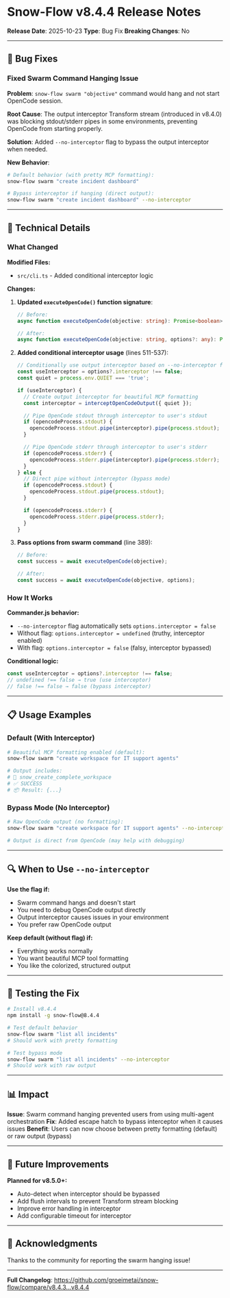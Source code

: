 # Snow-Flow v8.4.4 Release Notes

**Release Date**: 2025-10-23
**Type**: Bug Fix
**Breaking Changes**: No

---

## 🐛 Bug Fixes

### Fixed Swarm Command Hanging Issue

**Problem**: `snow-flow swarm "objective"` command would hang and not start OpenCode session.

**Root Cause**: The output interceptor Transform stream (introduced in v8.4.0) was blocking stdout/stderr pipes in some environments, preventing OpenCode from starting properly.

**Solution**: Added `--no-interceptor` flag to bypass the output interceptor when needed.

**New Behavior**:

```bash
# Default behavior (with pretty MCP formatting):
snow-flow swarm "create incident dashboard"

# Bypass interceptor if hanging (direct output):
snow-flow swarm "create incident dashboard" --no-interceptor
```

---

## 🔧 Technical Details

### What Changed

**Modified Files:**
- `src/cli.ts` - Added conditional interceptor logic

**Changes:**

1. **Updated `executeOpenCode()` function signature**:
   ```typescript
   // Before:
   async function executeOpenCode(objective: string): Promise<boolean>

   // After:
   async function executeOpenCode(objective: string, options?: any): Promise<boolean>
   ```

2. **Added conditional interceptor usage** (lines 511-537):
   ```typescript
   // Conditionally use output interceptor based on --no-interceptor flag
   const useInterceptor = options?.interceptor !== false;
   const quiet = process.env.QUIET === 'true';

   if (useInterceptor) {
     // Create output interceptor for beautiful MCP formatting
     const interceptor = interceptOpenCodeOutput({ quiet });

     // Pipe OpenCode stdout through interceptor to user's stdout
     if (opencodeProcess.stdout) {
       opencodeProcess.stdout.pipe(interceptor).pipe(process.stdout);
     }

     // Pipe OpenCode stderr through interceptor to user's stderr
     if (opencodeProcess.stderr) {
       opencodeProcess.stderr.pipe(interceptor).pipe(process.stderr);
     }
   } else {
     // Direct pipe without interceptor (bypass mode)
     if (opencodeProcess.stdout) {
       opencodeProcess.stdout.pipe(process.stdout);
     }

     if (opencodeProcess.stderr) {
       opencodeProcess.stderr.pipe(process.stderr);
     }
   }
   ```

3. **Pass options from swarm command** (line 389):
   ```typescript
   // Before:
   const success = await executeOpenCode(objective);

   // After:
   const success = await executeOpenCode(objective, options);
   ```

### How It Works

**Commander.js behavior:**
- `--no-interceptor` flag automatically sets `options.interceptor = false`
- Without flag: `options.interceptor = undefined` (truthy, interceptor enabled)
- With flag: `options.interceptor = false` (falsy, interceptor bypassed)

**Conditional logic:**
```typescript
const useInterceptor = options?.interceptor !== false;
// undefined !== false → true (use interceptor)
// false !== false → false (bypass interceptor)
```

---

## 📋 Usage Examples

### Default (With Interceptor)
```bash
# Beautiful MCP formatting enabled (default):
snow-flow swarm "create workspace for IT support agents"

# Output includes:
# 🔧 snow_create_complete_workspace
# ✅ SUCCESS
# 📦 Result: {...}
```

### Bypass Mode (No Interceptor)
```bash
# Raw OpenCode output (no formatting):
snow-flow swarm "create workspace for IT support agents" --no-interceptor

# Output is direct from OpenCode (may help with debugging)
```

---

## 🔍 When to Use `--no-interceptor`

**Use the flag if:**
- Swarm command hangs and doesn't start
- You need to debug OpenCode output directly
- Output interceptor causes issues in your environment
- You prefer raw OpenCode output

**Keep default (without flag) if:**
- Everything works normally
- You want beautiful MCP tool formatting
- You like the colorized, structured output

---

## 🎯 Testing the Fix

```bash
# Install v8.4.4
npm install -g snow-flow@8.4.4

# Test default behavior
snow-flow swarm "list all incidents"
# Should work with pretty formatting

# Test bypass mode
snow-flow swarm "list all incidents" --no-interceptor
# Should work with raw output
```

---

## 📊 Impact

**Issue**: Swarm command hanging prevented users from using multi-agent orchestration
**Fix**: Added escape hatch to bypass interceptor when it causes issues
**Benefit**: Users can now choose between pretty formatting (default) or raw output (bypass)

---

## 🚀 Future Improvements

**Planned for v8.5.0+:**
- Auto-detect when interceptor should be bypassed
- Add flush intervals to prevent Transform stream blocking
- Improve error handling in interceptor
- Add configurable timeout for interceptor

---

## 🙏 Acknowledgments

Thanks to the community for reporting the swarm hanging issue!

---

**Full Changelog**: https://github.com/groeimetai/snow-flow/compare/v8.4.3...v8.4.4
